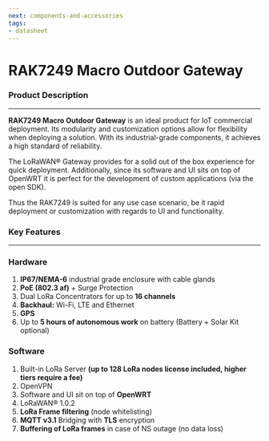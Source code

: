 ```yaml
---
next: components-and-accessories
tags:
- datasheet
---
```


# RAK7249 Macro Outdoor Gateway

<rk-img
  src="/assets/images/datasheet/rak7249/rak7249-macro-outdoor-gateway.png"
  width="75%"
  figure-number="1"
  caption="RAK7249 Macro Outdoor Gateway"
/>

### Product Description
---

**RAK7249 Macro Outdoor Gateway** is an ideal product for IoT commercial deployment. Its modularity and customization options allow for flexibility when deploying a solution. With its industrial-grade components, it achieves a high standard of reliability.

The LoRaWAN® Gateway provides for a solid out of the box experience for quick deployment. Additionally, since its software and UI sits on top of OpenWRT it is perfect for the development of custom applications (via the open SDK).

Thus the RAK7249 is suited for any use case scenario, be it rapid deployment or customization with regards to UI and functionality.

### Key Features
---

### Hardware

1. **IP67/NEMA-6** industrial grade enclosure with cable glands
2. **PoE (802.3 af)** + Surge Protection
3. Dual LoRa Concentrators for up to **16 channels**
4. **Backhaul:** Wi-Fi, LTE and Ethernet
5. **GPS**
6. Up to **5 hours of autonomous work** on battery (Battery + Solar Kit optional)

### Software

1. Built-in LoRa Server **(up to 128 LoRa nodes license included, higher tiers require a fee)**
2. OpenVPN
3. Software and UI sit on top of **OpenWRT**
4. LoRaWAN® 1.0.2
5. **LoRa Frame filtering** (node whitelisting)
6. **MQTT v3.1** Bridging with **TLS** encryption
7. **Buffering of LoRa frames** in case of NS outage (no data loss)


